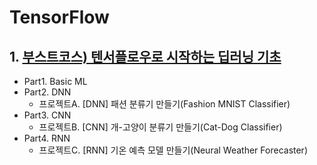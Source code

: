 # TensorFlow

## 1. [부스트코스) 텐서플로우로 시작하는 딥러닝 기초](https://www.edwith.org/boostcourse-dl-tensorflow/joinLectures/25072)
* Part1. Basic ML
* Part2. DNN
  - 프로젝트A. [DNN] 패션 분류기 만들기(Fashion MNIST Classifier)
* Part3. CNN
  - 프로젝트B. [CNN] 개-고양이 분류기 만들기(Cat-Dog Classifier)
* Part4. RNN
  - 프로젝트C. [RNN] 기온 예측 모델 만들기(Neural Weather Forecaster)
